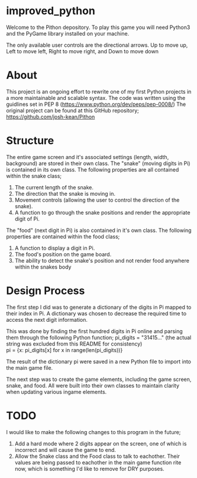 # improved_python

Welcome to the Pithon depository. To play this game you will need Python3 and the PyGame library installed on your machine. 

The only available user controls are the directional arrows. 
Up to move up, Left to move left, Right to move right, and Down to move down

# About
This project is an ongoing effort to rewrite one of my first Python projects in a more maintainable and scalable syntax.
The code was written using the guidlines set in PEP 8 (https://www.python.org/dev/peps/pep-0008/)
The original project can be found at this GitHub repository; https://github.com/josh-kean/Pithon

# Structure
The entire game screen and it's associated settings (length, width, background) are stored in their own class. 
The "snake" (moving digits in Pi) is contained in its own class. The following properties are all contained within the snake class;
  1. The current length of the snake.
  2. The direction that the snake is moving in.
  3. Movement controls (allowing the user to control the direction of the snake).
  4. A function to go through the snake positions and render the appropriate digit of Pi.
  
The "food" (next digit in Pi) is also contained in it's own class. The following properties are contained within the food class;
  1. A function to display a digit in Pi.
  2. The food's position on the game board.
  3. The ability to detect the snake's position and not render food anywhere within the snakes body
  
# Design Process
The first step I did was to generate a dictionary of the digits in Pi mapped to their index in Pi. A dictionary was chosen to decrease the required time to access the next digit information.

This was done by finding the first hundred digits in Pi online and parsing them through the following Python function;
pi_digits = "31415..." (the actual string was excluded from this README for consistency)<br/>
pi = {x: pi_digits[x] for x in range(len(pi_digits))}

The result of the dictionary pi were saved in a new Python file to import into the main game file. 

The next step was to create the game elements, including the game screen, snake, and food. All were built into their own classes to maintain clarity when updating various ingame elements.

# TODO
I would like to make the following changes to this program in the future;
  1. Add a hard mode where 2 digits appear on the screen, one of which is incorrect and will cause the game to end.
  2. Allow the Snake class and the Food class to talk to eachother. Their values are being passed to eachother in the main game function rite now, which is something I'd like to remove for DRY purposes.
